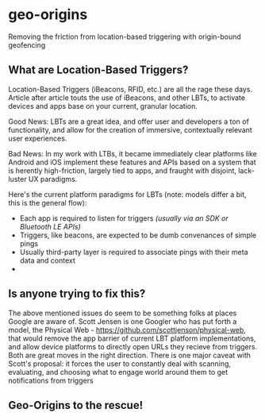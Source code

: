 geo-origins
===========

Removing the friction from location-based triggering with origin-bound geofencing


## What are Location-Based Triggers?

Location-Based Triggers (iBeacons, RFID, etc.) are all the rage these days. Article after article touts the use of iBeacons, and other LBTs, to activate devices and apps base on your current, granular location. 

Good News: LBTs are a great idea, and offer user and developers a ton of functionality, and allow for the creation of immersive, contextually relevant user experiences.

Bad News: In my work with LTBs, it became immediately clear platforms like Android and iOS implement these features and APIs based on a system that is herently high-friction, largely tied to apps, and fraught with disjoint, lack-luster UX paradigms.

Here's the current platform paradigms for LBTs (note: models differ a bit, this is the general flow):

* Each app is required to listen for triggers _(usually via an SDK or Bluetooth LE APIs)_
* Triggers, like beacons, are expected to be dumb convenances of simple pings
* Usually third-party layer is required to associate pings with their meta data and context
* 



## Is anyone trying to fix this?

The above mentioned issues do seem to be something folks at places Google are aware of. Scott Jensen is one Googler who has put forth a model, the Physical Web - https://github.com/scottjenson/physical-web, that would remove the app barrier of current LBT platform implementations, and allow device platforms to directly open URLs they recieve from triggers. Both are great moves in the right direction. There is one major caveat with Scott's proposal: it forces the user to constantly deal with scanning, evaluating, and choosing what to engage  world around them to get notifications from triggers

## Geo-Origins to the rescue!

